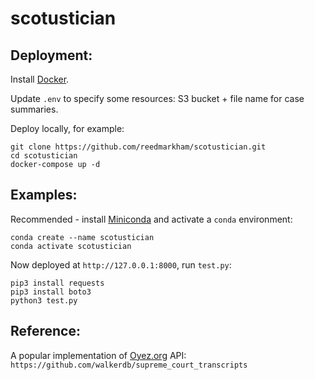 # scotustician

## Deployment:
Install [Docker](https://docs.docker.com/desktop/install/mac-install/).

Update `.env` to specify some resources: S3 bucket + file name for case summaries.

Deploy locally, for example:
```
git clone https://github.com/reedmarkham/scotustician.git
cd scotustician
docker-compose up -d
```

## Examples:

Recommended - install [Miniconda](https://docs.anaconda.com/miniconda/miniconda-install/) and activate a `conda` environment:
```
conda create --name scotustician
conda activate scotustician
```
Now deployed at `http://127.0.0.1:8000`, run `test.py`:
```
pip3 install requests
pip3 install boto3
python3 test.py
```

## Reference:
A popular implementation of [Oyez.org](https://www.oyez.org/) API:
`https://github.com/walkerdb/supreme_court_transcripts`